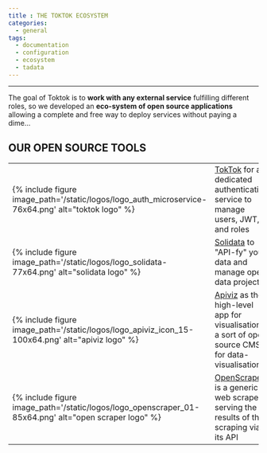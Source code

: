 ```yaml
---
title : THE TOKTOK ECOSYSTEM
categories:
  - general
tags:
  - documentation
  - configuration
  - ecosystem
  - tadata
---
```


-----

The goal of Toktok is to **work with any external service** fulfilling different roles, so we developed an **eco-system of open source applications** allowing a complete and free way to deploy services without paying a dime...

## OUR OPEN SOURCE TOOLS


<table>
  <tbody>   
    <tr>
        <td>{% include figure image_path='/static/logos/logo_auth_microservice-76x64.png' alt="toktok logo" %} </td>
        <td>
          <a href="https://github.com/co-demos/toktok">TokTok</a> 
          for a dedicated authentication service to manage users, JWT, and roles 
        </td>
    </tr>
    <tr>
        <td>{% include figure image_path='/static/logos/logo_solidata-77x64.png' alt="solidata logo" %}</td>
        <td>
          <a href="https://github.com/entrepreneur-interet-general/solidata_frontend">Solidata</a> 
          to "API-fy" your data and manage open data projects
        </td>
    </tr>
    <tr>
        <td>{% include figure image_path='/static/logos/logo_apiviz_icon_15-100x64.png' alt="apiviz logo" %} </td>
        <td>
          <a href="https://github.com/co-demos/ApiViz">Apiviz</a> 
          as the high-level app for visualisation, a sort of open source CMS for data-visualisation
        </td>
    </tr>
    <tr>
        <td>{% include figure image_path='/static/logos/logo_openscraper_01-85x64.png' alt="open scraper logo" %} </td>
        <td>
          <a href="https://github.com/entrepreneur-interet-general/OpenScraper">OpenScraper</a> 
          is a generic web scraper serving the results of the scraping via its API 
        </td>
    </tr>
  </tbody>
</table>
